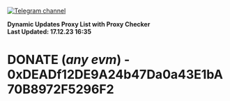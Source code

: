 [![Telegram channel](https://img.shields.io/endpoint?url=https://runkit.io/damiankrawczyk/telegram-badge/branches/master?url=https://t.me/n4z4v0d)](https://t.me/n4z4v0d) 

**Dynamic Updates Proxy List with Proxy Checker**  
**Last Updated: 17.12.23 16:35**

# DONATE (_any evm_) - 0xDEADf12DE9A24b47Da0a43E1bA70B8972F5296F2
